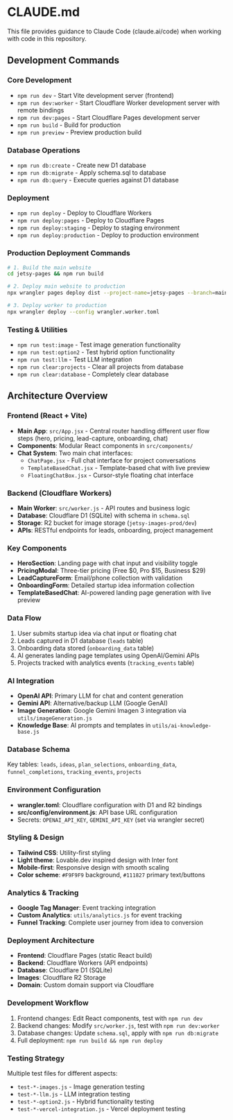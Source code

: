 # CLAUDE.md

This file provides guidance to Claude Code (claude.ai/code) when working with code in this repository.

## Development Commands

### Core Development
- `npm run dev` - Start Vite development server (frontend)
- `npm run dev:worker` - Start Cloudflare Worker development server with remote bindings
- `npm run dev:pages` - Start Cloudflare Pages development server
- `npm run build` - Build for production
- `npm run preview` - Preview production build

### Database Operations
- `npm run db:create` - Create new D1 database
- `npm run db:migrate` - Apply schema.sql to database
- `npm run db:query` - Execute queries against D1 database

### Deployment
- `npm run deploy` - Deploy to Cloudflare Workers
- `npm run deploy:pages` - Deploy to Cloudflare Pages
- `npm run deploy:staging` - Deploy to staging environment
- `npm run deploy:production` - Deploy to production environment

### Production Deployment Commands
```bash
# 1. Build the main website
cd jetsy-pages && npm run build

# 2. Deploy main website to production
npx wrangler pages deploy dist --project-name=jetsy-pages --branch=main

# 3. Deploy worker to production
npx wrangler deploy --config wrangler.worker.toml
```

### Testing & Utilities
- `npm run test:image` - Test image generation functionality
- `npm run test:option2` - Test hybrid option functionality
- `npm run test:llm` - Test LLM integration
- `npm run clear:projects` - Clear all projects from database
- `npm run clear:database` - Completely clear database

## Architecture Overview

### Frontend (React + Vite)
- **Main App**: `src/App.jsx` - Central router handling different user flow steps (hero, pricing, lead-capture, onboarding, chat)
- **Components**: Modular React components in `src/components/`
- **Chat System**: Two main chat interfaces:
  - `ChatPage.jsx` - Full chat interface for project conversations
  - `TemplateBasedChat.jsx` - Template-based chat with live preview
  - `FloatingChatBox.jsx` - Cursor-style floating chat interface

### Backend (Cloudflare Workers)
- **Main Worker**: `src/worker.js` - API routes and business logic
- **Database**: Cloudflare D1 (SQLite) with schema in `schema.sql`
- **Storage**: R2 bucket for image storage (`jetsy-images-prod/dev`)
- **APIs**: RESTful endpoints for leads, onboarding, project management

### Key Components
- **HeroSection**: Landing page with chat input and visibility toggle
- **PricingModal**: Three-tier pricing (Free $0, Pro $15, Business $29)
- **LeadCaptureForm**: Email/phone collection with validation
- **OnboardingForm**: Detailed startup idea information collection
- **TemplateBasedChat**: AI-powered landing page generation with live preview

### Data Flow
1. User submits startup idea via chat input or floating chat
2. Leads captured in D1 database (`leads` table)
3. Onboarding data stored (`onboarding_data` table)
4. AI generates landing page templates using OpenAI/Gemini APIs
5. Projects tracked with analytics events (`tracking_events` table)

### AI Integration
- **OpenAI API**: Primary LLM for chat and content generation
- **Gemini API**: Alternative/backup LLM (Google GenAI)
- **Image Generation**: Google Gemini Imagen 3 integration via `utils/imageGeneration.js`
- **Knowledge Base**: AI prompts and templates in `utils/ai-knowledge-base.js`

### Database Schema
Key tables: `leads`, `ideas`, `plan_selections`, `onboarding_data`, `funnel_completions`, `tracking_events`, `projects`

### Environment Configuration
- **wrangler.toml**: Cloudflare configuration with D1 and R2 bindings
- **src/config/environment.js**: API base URL configuration
- Secrets: `OPENAI_API_KEY`, `GEMINI_API_KEY` (set via wrangler secret)

### Styling & Design
- **Tailwind CSS**: Utility-first styling
- **Light theme**: Lovable.dev inspired design with Inter font
- **Mobile-first**: Responsive design with smooth scaling
- **Color scheme**: `#F9F9F9` background, `#111827` primary text/buttons

### Analytics & Tracking
- **Google Tag Manager**: Event tracking integration
- **Custom Analytics**: `utils/analytics.js` for event tracking
- **Funnel Tracking**: Complete user journey from idea to conversion

### Deployment Architecture
- **Frontend**: Cloudflare Pages (static React build)
- **Backend**: Cloudflare Workers (API endpoints)
- **Database**: Cloudflare D1 (SQLite)
- **Images**: Cloudflare R2 Storage
- **Domain**: Custom domain support via Cloudflare

### Development Workflow
1. Frontend changes: Edit React components, test with `npm run dev`
2. Backend changes: Modify `src/worker.js`, test with `npm run dev:worker`
3. Database changes: Update `schema.sql`, apply with `npm run db:migrate`
4. Full deployment: `npm run build && npm run deploy`

### Testing Strategy
Multiple test files for different aspects:
- `test-*-images.js` - Image generation testing
- `test-*-llm.js` - LLM integration testing
- `test-*-option2.js` - Hybrid functionality testing
- `test-*-vercel-integration.js` - Vercel deployment testing